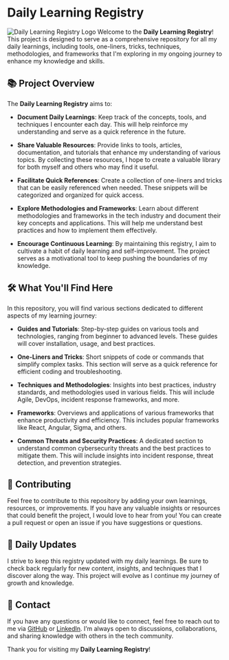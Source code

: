 # Daily Learning Registry
![Daily Learning Registry Logo](https://www.icegif.com/wp-content/uploads/2022/12/icegif-502.gif)
Welcome to the **Daily Learning Registry**! This project is designed to serve as a comprehensive repository for all my daily learnings, including tools, one-liners, tricks, techniques, methodologies, and frameworks that I'm exploring in my ongoing journey to enhance my knowledge and skills.

## 📚 Project Overview

The **Daily Learning Registry** aims to:

- **Document Daily Learnings**: Keep track of the concepts, tools, and techniques I encounter each day. This will help reinforce my understanding and serve as a quick reference in the future.

- **Share Valuable Resources**: Provide links to tools, articles, documentation, and tutorials that enhance my understanding of various topics. By collecting these resources, I hope to create a valuable library for both myself and others who may find it useful.

- **Facilitate Quick References**: Create a collection of one-liners and tricks that can be easily referenced when needed. These snippets will be categorized and organized for quick access.

- **Explore Methodologies and Frameworks**: Learn about different methodologies and frameworks in the tech industry and document their key concepts and applications. This will help me understand best practices and how to implement them effectively.

- **Encourage Continuous Learning**: By maintaining this registry, I aim to cultivate a habit of daily learning and self-improvement. The project serves as a motivational tool to keep pushing the boundaries of my knowledge.

## 🛠️ What You'll Find Here

In this repository, you will find various sections dedicated to different aspects of my learning journey:

- **Guides and Tutorials**: Step-by-step guides on various tools and technologies, ranging from beginner to advanced levels. These guides will cover installation, usage, and best practices.

- **One-Liners and Tricks**: Short snippets of code or commands that simplify complex tasks. This section will serve as a quick reference for efficient coding and troubleshooting.

- **Techniques and Methodologies**: Insights into best practices, industry standards, and methodologies used in various fields. This will include Agile, DevOps, incident response frameworks, and more.

- **Frameworks**: Overviews and applications of various frameworks that enhance productivity and efficiency. This includes popular frameworks like React, Angular, Sigma, and others.

- **Common Threats and Security Practices**: A dedicated section to understand common cybersecurity threats and the best practices to mitigate them. This will include insights into incident response, threat detection, and prevention strategies.

## 🌟 Contributing

Feel free to contribute to this repository by adding your own learnings, resources, or improvements. If you have any valuable insights or resources that could benefit the project, I would love to hear from you! You can create a pull request or open an issue if you have suggestions or questions.

## 📅 Daily Updates

I strive to keep this registry updated with my daily learnings. Be sure to check back regularly for new content, insights, and techniques that I discover along the way. This project will evolve as I continue my journey of growth and knowledge.

## 💬 Contact

If you have any questions or would like to connect, feel free to reach out to me via [GitHub](https://github.com/your-username) or [LinkedIn](https://www.linkedin.com/in/your-profile). I’m always open to discussions, collaborations, and sharing knowledge with others in the tech community.



Thank you for visiting my **Daily Learning Registry**! 
